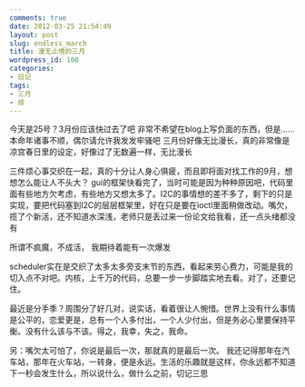 ```yaml
---
comments: true
date: 2012-03-25 21:54:49
layout: post
slug: endless_march
title: 漫无止境的三月
wordpress_id: 108
categories:
- 日记
tags:
- 三月
- 烦
---
```


今天是25号？3月份应该快过去了吧
非常不希望在blog上写负面的东西，但是……本命年诸事不顺，偶尔请允许我发发牢骚吧
三月份好像无比漫长，真的非常像是凉宫春日里的设定，好像过了无数遍一样，无比漫长

三件烦心事交织在一起，真的十分让人身心俱疲，而且即将面对找工作的9月，想想怎么能让人不头大？
gui的框架快看完了，当时可能是因为种种原因吧，代码里面有些地方欠考虑，有些地方又想太多了。I2C的事情想的差不多了，剩下的只是实现，要把代码塞到I2C的层层框架里，好在只是要在ioctl里面稍做改动。嘴欠，揽了个新活，还不知道水深浅，老师只是丢过来一份论文给我看，还一点头绪都没有

所谓不疯魔，不成活， 我期待着能有一次爆发

scheduler实在是交织了太多太多旁支末节的东西，看起来劳心费力，可能是我的切入点不对吧。内核，上千万的代码，总要一步一步脚踏实地去看。对了，还要记住。

最近是分手季？周围分了好几对，说实话，看着很让人惋惜。世界上没有什么事情是公平的，恋爱更是，总有一个人多付出，一个人少付出，但是务必心里要保持平衡。没有什么该与不该。得之，我幸，失之，我命。

另：嘴欠太可怕了，你说是最后一次，那就真的是最后一次。
我还记得那年在汽车站，那年在火车站，一转身，便是永远。生活的乐趣就是这样，你永远都不知道下一秒会发生什么，所以说什么，做什么之前，切记三思
